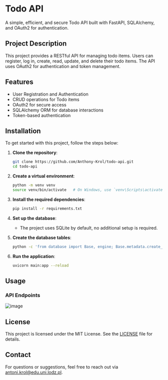 # Todo API

A simple, efficient, and secure Todo API built with FastAPI, SQLAlchemy, and OAuth2 for authentication.

## Project Description

This project provides a RESTful API for managing todo items. Users can register, log in, create, read, update, and delete their todo items. The API uses OAuth2 for authentication and token management.

## Features

- User Registration and Authentication
- CRUD operations for Todo items
- OAuth2 for secure access
- SQLAlchemy ORM for database interactions
- Token-based authentication

## Installation

To get started with this project, follow the steps below:

1. **Clone the repository**:
   ```bash
   git clone https://github.com/Anthony-Krol/todo-api.git
   cd todo-api
   ```

2. **Create a virtual environment**:
   ```bash
   python -m venv venv
   source venv/bin/activate   # On Windows, use `venv\Scripts\activate`
   ```

3. **Install the required dependencies**:
   ```bash
   pip install -r requirements.txt
   ```

4. **Set up the database**:
   - The project uses SQLite by default, no additional setup is required.

5. **Create the database tables**:
   ```bash
   python -c 'from database import Base, engine; Base.metadata.create_all(bind=engine)'
   ```

6. **Run the application**:
   ```bash
   uvicorn main:app --reload
   ```

## Usage

### API Endpoints

![image](https://github.com/Anthony-Krol/todo-api/assets/152611744/9981dad1-1bd3-4977-8cec-ecd57bbc2fc1)

## License

This project is licensed under the MIT License. See the [LICENSE](LICENSE) file for details.

## Contact

For questions or suggestions, feel free to reach out via [antoni.krol@edu.uni.lodz.pl](mailto:antoni.krol@edu.uni.lodz.pl).


